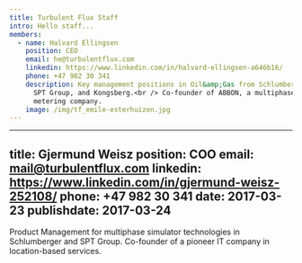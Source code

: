 ```yaml
---
title: Turbulent Flux Staff
intro: Hello staff...
members:
  - name: Halvard Ellingsen
    position: CEO
    email: he@turbulentflux.com
    linkedin: https://www.linkedin.com/in/halvard-ellingsen-a646b16/
    phone: +47 982 30 341
    description: Key management positions in Oil&amp;Gas from Schlumberger,<br />
      SPT Group, and Kongsberg.<br /> Co-founder of ABBON, a multiphase flow
      metering company.
    image: /img/tf_emile-esterhuizen.jpg
---
```


---
title: Gjermund Weisz
position: COO
email: mail@turbulentflux.com
linkedin: https://www.linkedin.com/in/gjermund-weisz-252108/
phone: +47 982 30 341
date: 2017-03-23
publishdate: 2017-03-24
---

Product Management for multiphase simulator technologies in Schlumberger and SPT Group. Co-founder of a pioneer IT company in location-based services.